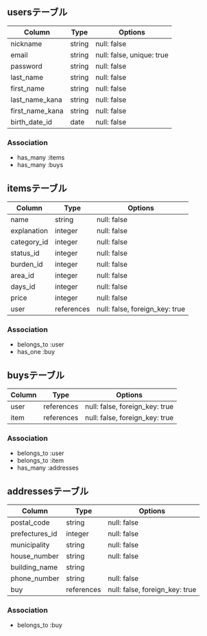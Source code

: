 ## usersテーブル

|Column         |Type   |Options                  |
|---------------|-------|-------------------------|
|nickname       |string |null: false              |
|email          |string |null: false, unique: true|
|password       |string |null: false              |
|last_name      |string |null: false              |
|first_name     |string |null: false              |
|last_name_kana |string |null: false              |
|first_name_kana|string |null: false              |
|birth_date_id  |date   |null: false              |

### Association

- has_many :items
- has_many :buys

## itemsテーブル

|Column     |Type      |Options                        |
|-----------|----------|-------------------------------|
|name       |string    |null: false                    |
|explanation|integer   |null: false                    |
|category_id|integer   |null: false                    |
|status_id  |integer   |null: false                    |
|burden_id  |integer   |null: false                    |
|area_id    |integer   |null: false                    |
|days_id    |integer   |null: false                    |
|price      |integer   |null: false                    |
|user       |references|null: false, foreign_key: true |


### Association

- belongs_to :user
- has_one   :buy


## buysテーブル

|Column |Type      |Options                        |
|-------|----------|-------------------------------|
|user   |references|null: false, foreign_key: true |
|item   |references|null: false, foreign_key: true |


### Association

- belongs_to :user
- belongs_to :item
- has_many   :addresses



## addressesテーブル

|Column         |Type      |Options                        |
|---------------|----------|-------------------------------|
|postal_code    |string    |null: false                    |
|prefectures_id |integer   |null: false                    |
|municipality   |string    |null: false                    |
|house_number   |string    |null: false                    |
|building_name  |string    |                               |
|phone_number   |string    |null: false                    |
|buy            |references|null: false, foreign_key: true |

### Association

- belongs_to :buy